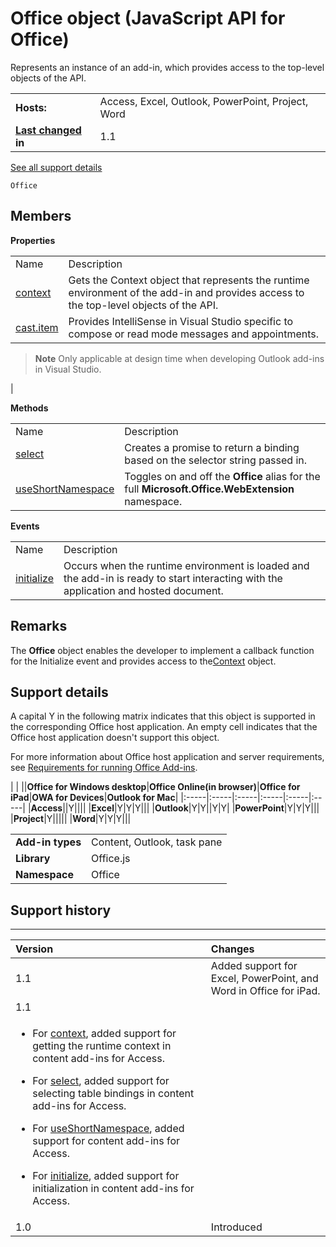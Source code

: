 
# Office object (JavaScript API for Office)
Represents an instance of an add-in, which provides access to the top-level objects of the API.

|||
|:-----|:-----|
|**Hosts:**|Access, Excel, Outlook, PowerPoint, Project, Word|
|**[Last changed](#bk_history) in**|1.1|
[See all support details](#bk_support)

```
Office
```


## Members


**Properties**

|||
|:-----|:-----|
|Name|Description|
|[context](../reference/shared/office/context-property.md)|Gets the Context object that represents the runtime environment of the add-in and provides access to the top-level objects of the API.|
|[cast.item](../reference/shared/office/cast.item-property.md)|Provides IntelliSense in Visual Studio specific to compose or read mode messages and appointments.
 > **Note**  Only applicable at design time when developing Outlook add-ins in Visual Studio.

|

**Methods**

|||
|:-----|:-----|
|Name|Description|
|[select](../reference/shared/office/select-method.md)|Creates a promise to return a binding based on the selector string passed in.|
|[useShortNamespace](../reference/shared/office/useshortnamespace-method.md)|Toggles on and off the  **Office** alias for the full **Microsoft.Office.WebExtension** namespace.|

**Events**

|||
|:-----|:-----|
|Name|Description|
|[initialize](../reference/shared/office/initialize-event.md)|Occurs when the runtime environment is loaded and the add-in is ready to start interacting with the application and hosted document.|

## Remarks

The  **Office** object enables the developer to implement a callback function for the Initialize event and provides access to the[Context](../reference/shared/context/context-object.md) object.


## Support details
<a name="bk_support"> </a>

A capital Y in the following matrix indicates that this object is supported in the corresponding Office host application. An empty cell indicates that the Office host application doesn't support this object.

For more information about Office host application and server requirements, see [Requirements for running Office Add-ins](http://msdn.microsoft.com/library/67340567-bb9a-498c-96d3-3f52f28c16bc%28Office.15%29.aspx).


|
|
||**Office for Windows desktop**|**Office Online(in browser)**|**Office for iPad**|**OWA for Devices**|**Outlook for Mac**|
|:-----|:-----|:-----|:-----|:-----|:-----|
|**Access**||Y||||
|**Excel**|Y|Y|Y|||
|**Outlook**|Y|Y||Y|Y|
|**PowerPoint**|Y|Y|Y|||
|**Project**|Y|||||
|**Word**|Y|Y|Y|||

|||
|:-----|:-----|
|**Add-in types**|Content, Outlook, task pane|
|**Library**|Office.js|
|**Namespace**|Office|

## Support history
<a name="bk_history"> </a>


****


|**Version**|**Changes**|
|:-----|:-----|
|1.1|Added support for Excel, PowerPoint, and Word in Office for iPad.|
|1.1|
<ul xmlns:xlink="http://www.w3.org/1999/xlink" xmlns:mtps="http://msdn2.microsoft.com/mtps" xmlns:MSHelp="http://msdn.microsoft.com/mshelp" xmlns:mshelp="http://msdn.microsoft.com/mshelp" xmlns:ddue="http://ddue.schemas.microsoft.com/authoring/2003/5" xmlns:msxsl="urn:schemas-microsoft-com:xslt"><li><p>For <a href="6c4b2c16-d4fb-4ecf-b72c-1e33b205daaf.htm">context</a>, added support for getting the runtime context in content add-ins for Access.</p></li><li><p>For <a href="23aeb136-da1f-4127-a798-99dc27bc4dae.htm">select</a>, added support for selecting table bindings in content add-ins for Access.</p></li><li><p>For <a href="9a4d5c7d-fcc4-4e8f-bef2-f2a8d8b4ae00.htm">useShortNamespace</a>, added support for content add-ins for Access.</p></li><li><p>For <a href="727adf79-a0b5-48d2-99c7-6642c2c334fc.htm">initialize</a>, added support for initialization in content add-ins for Access.</p></li></ul>|
|1.0|Introduced|
